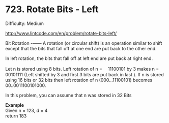 # 723. Rotate Bits - Left

Difficulty: Medium

http://www.lintcode.com/en/problem/rotate-bits-left/

Bit Rotation -—— A rotation (or circular shift) is an operation similar to shift except that the bits that fall off at one end are put back to the other end.

In left rotation, the bits that fall off at left end are put back at right end.

Let n is stored using 8 bits. Left rotation of n = 　11100101 by 3 makes n = 00101111 (Left shifted by 3 and first 3 bits are put back in last ). If n is stored using 16 bits or 32 bits then left rotation of n (000…11100101) becomes 00..0011100101000.

In this problem, you can assume that n was stored in 32 Bits

**Example**  
Given n = 123, d = 4  
return 183
